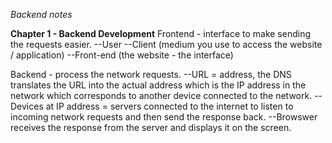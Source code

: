 *Backend notes*

**Chapter 1 - Backend Development**
Frontend - interface to make sending the requests easier.
    --User
    --Client (medium you use to access the website / application)
    --Front-end (the website - the interface)

Backend - process the network requests.
    --URL = address, the DNS translates the URL into the actual address which is the IP address in the network which corresponds to another device connected to the network.
    --Devices at IP address = servers connected to the internet to listen to incoming network requests and then send the response back.
    --Browswer receives the response from the server and displays it on the screen.

